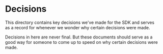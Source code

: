 # Decisions

This directory contains key decisions we've made for the SDK and serves as a
record for whenever we wonder why certain decisions were made.

Decisions in here are never final. But these documents should serve as a good
way for someone to come up to speed on why certain decisions were made.
